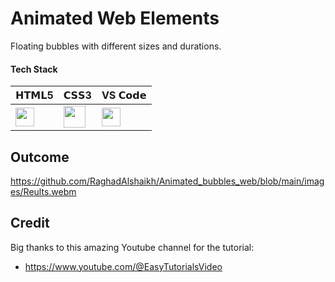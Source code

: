 # Animated Web Elements

Floating bubbles with different sizes and durations.

#### Tech Stack

| 𝗛𝗧𝗠𝗟5  | 𝗖𝗦𝗦3 | VS 𝗖𝗼𝗱𝗲 |
| ------------- | ------------- | ------------- |
| <img height="30px" src="https://cdn.svgporn.com/logos/html-5.svg">  | <img height="35px" src="https://cdn.svgporn.com/logos/css-3.svg"> | <img height="30px" src="https://cdn.svgporn.com/logos/visual-studio-code.svg"> | 

## Outcome

https://github.com/RaghadAlshaikh/Animated_bubbles_web/blob/main/images/Reults.webm

## Credit

Big thanks to this amazing Youtube channel for the tutorial:
- https://www.youtube.com/@EasyTutorialsVideo

